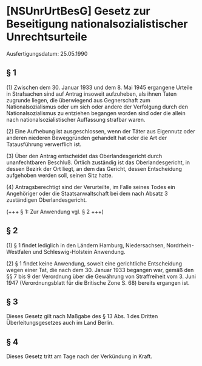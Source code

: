# [NSUnrUrtBesG] Gesetz zur Beseitigung nationalsozialistischer Unrechtsurteile

Ausfertigungsdatum: 25.05.1990

 

## § 1

(1) Zwischen dem 30. Januar 1933 und dem 8. Mai 1945 ergangene Urteile in Strafsachen sind auf Antrag insoweit aufzuheben, als ihnen Taten zugrunde liegen, die überwiegend aus Gegnerschaft zum Nationalsozialismus oder um sich oder andere der Verfolgung durch den Nationalsozialismus zu entziehen begangen worden sind oder die allein nach nationalsozialistischer Auffassung strafbar waren.

(2) Eine Aufhebung ist ausgeschlossen, wenn der Täter aus Eigennutz oder anderen niederen Beweggründen gehandelt hat oder die Art der Tatausführung verwerflich ist.

(3) Über den Antrag entscheidet das Oberlandesgericht durch unanfechtbaren Beschluß. Örtlich zuständig ist das Oberlandesgericht, in dessen Bezirk der Ort liegt, an dem das Gericht, dessen Entscheidung aufgehoben werden soll, seinen Sitz hatte.

(4) Antragsberechtigt sind der Verurteilte, im Falle seines Todes ein Angehöriger oder die Staatsanwaltschaft bei dem nach Absatz 3 zuständigen Oberlandesgericht.

(+++ § 1: Zur Anwendung vgl. § 2 +++)


## § 2

(1) § 1 findet lediglich in den Ländern Hamburg, Niedersachsen, Nordrhein-Westfalen und Schleswig-Holstein Anwendung.

(2) § 1 findet keine Anwendung, soweit eine gerichtliche Entscheidung wegen einer Tat, die nach dem 30. Januar 1933 begangen war, gemäß den §§ 7 bis 9 der Verordnung über die Gewährung von Straffreiheit vom 3. Juni 1947 (Verordnungsblatt für die Britische Zone S. 68) bereits ergangen ist.


## § 3

Dieses Gesetz gilt nach Maßgabe des § 13 Abs. 1 des Dritten Überleitungsgesetzes auch im Land Berlin.


## § 4

Dieses Gesetz tritt am Tage nach der Verkündung in Kraft.
